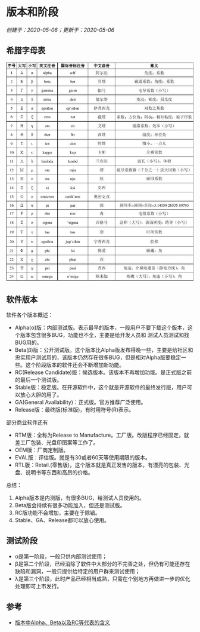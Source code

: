 # 版本和阶段

*创建于：2020-05-06；更新于：2020-05-06*

## 希腊字母表

![希腊字母表](./img/char.jpg)

## 软件版本

软件各个版本概述：

- Alpha(α)版：内部测试版。表示最早的版本，一般用户不要下载这个版本，这个版本包含很多BUG，功能也不全，主要是给开发人员和 测试人员测试和找BUG用的。
- Beta(β)版：公开测试版。这个版本比Alpha版发布得晚一些，主要是给社区和忠实用户测试用的，该版本仍然存在很多BUG，但是相对Alpha版要稳定一些。这个阶段版本的软件还会不断增加新功能。
- RC(Release Candidate)版：候选版本。该版本不再增加功能。是正式版之前的最后一个测试版。
- Stable版：稳定版。在开源软件中，这个就是开源软件的最终发行版，用户可以放心大胆的用了。
- GA(General Availability)：正式版。官方推荐广泛使用。
- Release版：最终版(标准版)，有时用符号(R)表示。

部分商业软件还有
- RTM版：全称为Release to Manufacture。工厂版。改版程序已经固定，就差工厂包装、光盘印图案等工作了。
- OEM版：厂商定制版。
- EVAL版：评估版。就是有30或者60天等使用期限的版本。
- RTL版：Retail.(零售版)，这个版本就是真正发售的版本，有漂亮的包装、光盘、说明书等东西和高昂的价格。

总结：
1. Alpha版本是内测版，有很多BUG，给测试人员使用的。
2. Beta版会持续有很多功能加入，但还是测试版。
3. RC版功能不会增加，主要在于除错。
4. Stable、GA、Release都可以放心使用。

## 测试阶段

- α是第一阶段，一般只供内部测试使用；
- β是第二个阶段，已经消除了软件中大部分的不完善之处，但仍有可能还存在缺陷和漏洞，一般只提供给特定的用户群来测试使用；
- λ是第三个阶段，此时产品已经相当成熟，只需在个别地方再做进一步的优化处理即可上市发行。

## 参考

- [版本中Alpha、Beta以及RC等代表的含义](https://blog.csdn.net/test1280/article/details/70880183)

